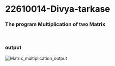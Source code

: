 # 22610014-Divya-tarkase

<h3>The program Multiplication of two Matrix</h3>

<br>

<h3> output </h3>

![Matrix_multiplication_output](https://github.com/user-attachments/assets/c9d2cecb-0596-438e-8d1b-b5498b929c4e)

